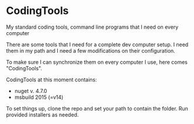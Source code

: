 # CodingTools
My standard coding tools, command line programs that I need on every computer

There are some tools that I need for a complete dev computer setup. 
I need them in my path and I need a few modifications on their configuration.

To make sure I can synchronize them on every computer I use, here comes "CodingTools".

CodingTools at this moment contains:
  - nuget v. 4.7.0
  - msbuild 2015 (=v14)
  
To set things up, clone the repo and set your path to contain the folder.
Run provided installers as needed.
